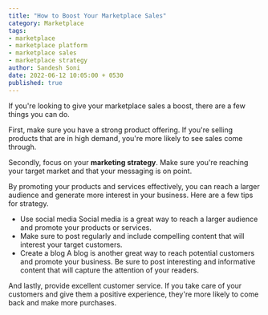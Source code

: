 ```yaml
---
title: "How to Boost Your Marketplace Sales"
category: Marketplace
tags:
- marketplace
- marketplace platform
- marketplace sales
- marketplace strategy
author: Sandesh Soni
date: 2022-06-12 10:05:00 + 0530
published: true
---
```


If you're looking to give your marketplace sales a boost, there are a few things you can do. 

First, make sure you have a strong product offering. If you're selling products that are in high demand, you're more likely to see sales come through. 

Secondly, focus on your **marketing strategy**. Make sure you're reaching your target market and that your messaging is on point.   

By promoting your products and services effectively, you can reach a larger audience and generate more interest in your business. 
Here are a few tips for strategy.
-  Use social media Social media is a great way to reach a larger audience and promote your products or services.
- Make sure to post regularly and include compelling content that will interest your target customers. 
-  Create a blog A blog is another great way to reach potential customers and promote your business. Be sure to post interesting and informative content that will capture the attention of your readers.

And lastly, provide excellent customer service. 
If you take care of your customers and give them a positive experience, they're more likely to come back and make more purchases.

